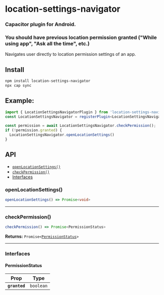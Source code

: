 # location-settings-navigator

### Capacitor plugin for Android.

### You should have previous location permission granted ("While using app", "Ask all the time", etc.)

Navigates user directly to location permission settings of an app.

## Install

```bash
npm install location-settings-navigator
npx cap sync
```

## Example:
```typescript
import { LocationSettingsNavigatorPlugin } from 'location-settings-navigator';
const LocationSettingsNavigator = registerPlugin<LocationSettingsNavigatorPlugin>('LocationSettingsNavigator');
  
const permission = await LocationSettingsNavigator.checkPermission();
if (!permission.granted) {
  LocationSettingsNavigator.openLocationSettings()
}
```

## API

<docgen-index>

* [`openLocationSettings()`](#openlocationsettings)
* [`checkPermission()`](#checkpermission)
* [Interfaces](#interfaces)

</docgen-index>

<docgen-api>
<!--Update the source file JSDoc comments and rerun docgen to update the docs below-->

### openLocationSettings()

```typescript
openLocationSettings() => Promise<void>
```

--------------------


### checkPermission()

```typescript
checkPermission() => Promise<PermissionStatus>
```

**Returns:** <code>Promise&lt;<a href="#permissionstatus">PermissionStatus</a>&gt;</code>

--------------------


### Interfaces


#### PermissionStatus

| Prop          | Type                 |
| ------------- | -------------------- |
| **`granted`** | <code>boolean</code> |

</docgen-api>
